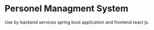 # Personel Managment System 

Use by backend services spring boot application and frontend react js. 

